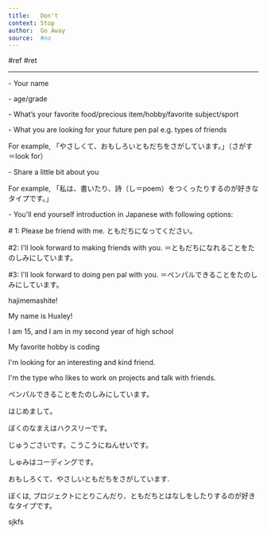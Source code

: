 ```yaml
---
title:   Don't
context: Stop
author:  Go Away
source:  #no
---
```


#ref #ret 

---





           

\- Your name

\- age/grade

\- What’s your favorite food/precious item/hobby/favorite subject/sport

\- What you are looking for your future pen pal e.g. types of friends

For example, 「やさしくて、おもしろいともだちをさがしています。」（さがす＝look for）

\- Share a little bit about you

For example, 「私は、書いたり、詩（し＝poem）をつくったりするのが好きなタイプです。」

 \- You'll end yourself introduction in Japanese with following options:

\# 1: Please be friend with me. ともだちになってください。

#2: I'll look forward to making friends with you. ＝ともだちになれることをたのしみにしています。

#3: I'll look forward to doing pen pal with you. ＝ペンパルできることをたのしみにしています。



hajimemashite!

My name is Huxley!

I am 15, and I am in my second year of high school 

My favorite hobby is coding

I'm looking for an interesting and kind friend.

I'm the type who likes to work on projects and talk with friends.

ペンパルできることをたのしみにしています。


はじめまして。

ぼくのなまえはハクスリーです。

じゅうごさいです。こうこうにねんせいです。

しゅみはコーディングです。

おもしろくて、やさしいともだちをさがしています.

ぼくは, プロジェクトにとりこんだり、ともだちとはなしをしたりするのが好きなタイプです。


sjkfs
















